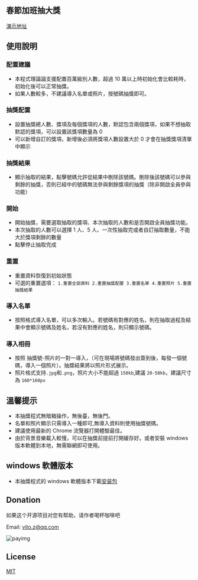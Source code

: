 ## 春節加班抽大獎

[演示地址](https://vitozyf.github.io/lucky-draw/index.html#/?tdsourcetag=s_pctim_aiomsg)

## 使用說明

### 配置建議

- 本程式理論論支援配置百萬級別人數，超過 10 萬以上時初始化會比較耗時，初始化後可以正常抽獎。
- 如果人數較多，不建議導入名單或照片，按號碼抽獎即可。

### 抽獎配置

- 設置抽獎總人數、獎項及每個獎項的人數，默認包含兩個獎項，如果不想抽取默認的獎項，可以設置該獎項數量為 0
- 可以新增自訂的獎項，新增後必須將獎項人數設置大於 0 才會在抽獎獎項清單中顯示

### 抽獎結果

- 顯示抽取的結果，點擊號碼允許從結果中刪除該號碼。刪除後該號碼可以參與剩餘的抽獎，否則已經中的號碼無法參與剩餘獎項的抽獎（除非開啟全員參與功能）

### 開始

- 開始抽獎，需要選取抽取的獎項、本次抽取的人數和是否開啟全員抽獎功能。
- 本次抽取的人數可以選擇 1 人、5 人、一次性抽取完或者自訂抽取數量，不能大於獎項剩餘的數量
- 點擊停止抽取完成

### 重置

- 重置資料恢復到初始狀態
- 可選的重置選項：
  `1.重置全部資料 2.重置抽獎配置 3.重置名單 4.重置照片 5.重置抽獎結果`

### 導入名單

- 按照格式導入名單，可以多次輸入。若號碼有對應的姓名，則在抽取過程及結果中會顯示號碼及姓名，若沒有對應的姓名，則只顯示號碼。

### 導入相冊

- 按照 抽獎號-照片的一對一導入，（可在現場將號碼發出簽到後，每發一個號碼，導入一個照片）。抽獎結果將以照片形式展示。
- 照片格式支持`.jpg`和`.png`，照片大小不能超過 `150kb`,建議 `20-50kb`，建議尺寸為 `160*160px`

## 溫馨提示

- 本抽獎程式無暗箱操作，無後臺，無後門。
- 名單和照片顯示只需導入一種即可,無導入資料則使用抽獎號碼。
- 建議使用最新的 Chrome 流覽器打開體驗最佳。
- 由於背景音樂載入較慢，可以在抽獎前提前打開緩存好。或者安裝 windows 版本軟體到本地，無需聯網即可使用。

## windows 軟體版本


- 本抽獎程式的 windows 軟體版本下載[安装包](https://github.com/vitozyf/lucky-draw/releases)

## Donation

如果这个开源项目对您有帮助，请作者喝杯咖啡吧

Email: vito.z@qq.com

![payimg](./public/pay.png)

## License

[MIT](https://choosealicense.com/licenses/mit/)
